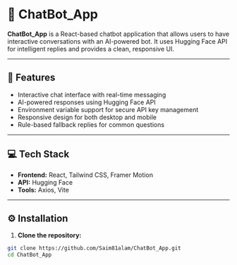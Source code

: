 # 🤖 ChatBot_App

**ChatBot_App** is a React-based chatbot application that allows users to have interactive conversations with an AI-powered bot. It uses Hugging Face API for intelligent replies and provides a clean, responsive UI.

---

## 🚀 Features

- Interactive chat interface with real-time messaging
- AI-powered responses using Hugging Face API
- Environment variable support for secure API key management
- Responsive design for both desktop and mobile
- Rule-based fallback replies for common questions

---

## 💻 Tech Stack

- **Frontend:** React, Tailwind CSS, Framer Motion  
- **API:** Hugging Face  
- **Tools:** Axios, Vite  

---

## ⚙️ Installation

1. **Clone the repository:**

```bash
git clone https://github.com/Saim81alam/ChatBot_App.git
cd ChatBot_App
